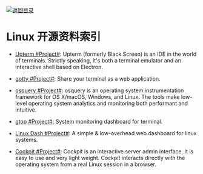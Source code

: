 [![返回目录](https://parg.co/UGo)](https://github.com/wxyyxc1992/Awesome-Links)

# Linux 开源资料索引

* [Upterm #Project#](https://github.com/shockone/black-screen): Upterm (formerly Black Screen) is an IDE in the world of terminals. Strictly speaking, it's both a terminal emulator and an interactive shell based on Electron.

- [gotty #Project#](https://github.com/yudai/gotty): Share your terminal as a web application.

* [osquery #Project#](https://github.com/facebook/osquery): osquery is an operating system instrumentation framework for OS X/macOS, Windows, and Linux. The tools make low-level operating system analytics and monitoring both performant and intuitive.

* [gtop #Project#](https://github.com/aksakalli/gtop): System monitoring dashboard for terminal.

* [Linux Dash #Project#](https://github.com/afaqurk/linux-dash): A simple & low-overhead web dashboard for linux systems.

* [Cockpit #Project#](https://github.com/cockpit-project/cockpit): Cockpit is an interactive server admin interface. It is easy to use and very light weight. Cockpit interacts directly with the operating system from a real Linux session in a browser.
